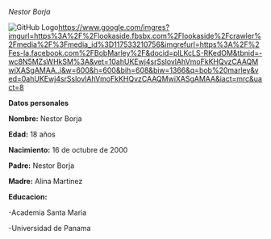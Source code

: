 *Nestor  Borja*

![GitHub Logo](/images/logo.png)https://www.google.com/imgres?imgurl=https%3A%2F%2Flookaside.fbsbx.com%2Flookaside%2Fcrawler%2Fmedia%2F%3Fmedia_id%3D117533210756&imgrefurl=https%3A%2F%2Fes-la.facebook.com%2FBobMarley%2F&docid=plLKcLS-RKedOM&tbnid=-wc8N5MZsWHkSM%3A&vet=10ahUKEwj4srSslovlAhVmoFkKHQvzCAAQMwiXASgAMAA..i&w=600&h=600&bih=608&biw=1366&q=bob%20marley&ved=0ahUKEwj4srSslovlAhVmoFkKHQvzCAAQMwiXASgAMAA&iact=mrc&uact=8

**Datos personales**

**Nombre:** Nestor Borja

**Edad:** 18 años

**Nacimiento:** 16 de octubre de 2000

**Padre:** Nestor Borja

**Madre:** Alina Martinez


**Educacion:** 

-Academia Santa Maria

-Universidad de Panama

